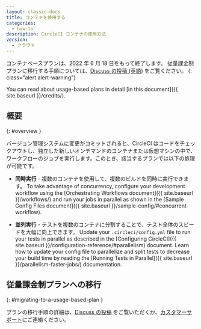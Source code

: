 ```yaml
---
layout: classic-docs
title: コンテナを使用する
categories:
  - how-to
description: CircleCI コンテナの使用方法
version:
  - クラウド
---
```


コンテナベースプランは、2022 年 6 月 18 日をもって終了します。 従量課金制プランに移行する手順については、[Discuss の投稿 (英語)](https://discuss.circleci.com/t/migrating-from-a-container-paid-plan-to-a-usage-based-plan/42938/1) をご覧ください。
{: class="alert alert-warning"}

You can read about usage-based plans in detail [in this document]({{ site.baseurl }}/credits/).

## 概要
{: #overview }

バージョン管理システムに変更がコミットされると、CircleCI はコードをチェックアウトし、独立した新しいオンデマンドのコンテナまたは仮想マシンの中で、ワークフローのジョブを実行します。このとき、該当するプランでは以下の処理が可能です。

- **同時実行** - 複数のコンテナを使用して、複数のビルドを同時に実行できます。 To take advantage of concurrency, configure your development workflow using the [Orchestrating Workflows document]({{ site.baseurl }}/workflows/) and run your jobs in parallel as shown in the [Sample Config Files document]({{ site.baseurl }}/sample-config/#concurrent-workflow).

- **並列実行** - テストを複数のコンテナに分割することで、テスト全体のスピードを大幅に向上できます。 Update your `.circleci/config.yml` file to run your tests in parallel as described in the [Configuring CircleCI]({{ site.baseurl }}/configuration-reference/#parallelism) document. Learn how to update your config file to parallelize and split tests to decrease your build time by reading the [Running Tests in Parallel]({{ site.baseurl }}/parallelism-faster-jobs/) documentation.

## 従量課金制プランへの移行
{: #migrating-to-a-usage-based-plan }

プランの移行手順の詳細は、[Discuss の投稿](https://discuss.circleci.com/t/circleci/43635) をご覧いただくか、[カスタマーサポート](mailto:cs@circleci.com)にご連絡ください。
